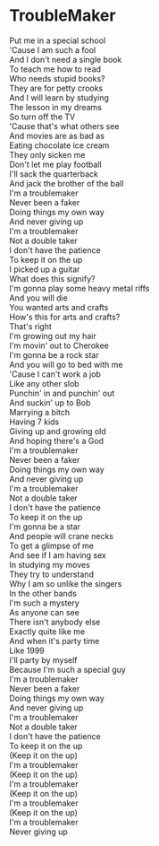 # TroubleMaker

Put me in a special school  
'Cause I am such a fool  
And I don't need a single book  
To teach me how to read  
Who needs stupid books?  
They are for petty crooks  
And I will learn by studying  
The lesson in my dreams  
So turn off the TV  
'Cause that's what others see  
And movies are as bad as  
Eating chocolate ice cream  
They only sicken me  
Don't let me play football  
I'll sack the quarterback  
And jack the brother of the ball  
I'm a troublemaker  
Never been a faker  
Doing things my own way  
And never giving up  
I'm a troublemaker  
Not a double taker  
I don't have the patience  
To keep it on the up  
I picked up a guitar  
What does this signify?  
I'm gonna play some heavy metal riffs  
And you will die  
You wanted arts and crafts  
How's this for arts and crafts?  
That's right  
I'm growing out my hair  
I'm movin' out to Cherokee  
I'm gonna be a rock star  
And you will go to bed with me  
'Cause I can't work a job  
Like any other slob  
Punchin' in and punchin' out  
And suckin' up to Bob  
Marrying a bitch  
Having 7 kids  
Giving up and growing old  
And hoping there's a God  
I'm a troublemaker  
Never been a faker  
Doing things my own way  
And never giving up  
I'm a troublemaker  
Not a double taker  
I don't have the patience  
To keep it on the up  
I'm gonna be a star  
And people will crane necks  
To get a glimpse of me  
And see if I am having sex  
In studying my moves  
They try to understand  
Why I am so unlike the singers  
In the other bands  
I'm such a mystery  
As anyone can see  
There isn't anybody else  
Exactly quite like me  
And when it's party time  
Like 1999  
I'll party by myself  
Because I'm such a special guy  
I'm a troublemaker  
Never been a faker  
Doing things my own way  
And never giving up  
I'm a troublemaker  
Not a double taker  
I don't have the patience  
To keep it on the up  
(Keep it on the up)  
I'm a troublemaker  
(Keep it on the up)  
I'm a troublemaker  
(Keep it on the up)  
I'm a troublemaker  
(Keep it on the up)  
I'm a troublemaker  
Never giving up
